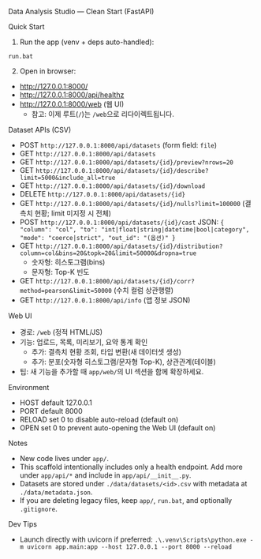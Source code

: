 Data Analysis Studio — Clean Start (FastAPI)

Quick Start

1) Run the app (venv + deps auto-handled):

```
run.bat
```

2) Open in browser:

- http://127.0.0.1:8000/
- http://127.0.0.1:8000/api/healthz
- http://127.0.0.1:8000/web  (웹 UI)
  - 참고: 이제 루트(`/`)는 `/web`으로 리다이렉트됩니다.

Dataset APIs (CSV)

- POST `http://127.0.0.1:8000/api/datasets` (form field: `file`)
- GET  `http://127.0.0.1:8000/api/datasets`
- GET  `http://127.0.0.1:8000/api/datasets/{id}/preview?nrows=20`
- GET  `http://127.0.0.1:8000/api/datasets/{id}/describe?limit=5000&include_all=true`
 - GET  `http://127.0.0.1:8000/api/datasets/{id}/download`
 - DELETE `http://127.0.0.1:8000/api/datasets/{id}`
 - GET  `http://127.0.0.1:8000/api/datasets/{id}/nulls?limit=100000` (결측치 현황; limit 미지정 시 전체)
 - POST `http://127.0.0.1:8000/api/datasets/{id}/cast` JSON: `{ "column": "col", "to": "int|float|string|datetime|bool|category", "mode": "coerce|strict", "out_id": "(옵션)" }`
  - GET  `http://127.0.0.1:8000/api/datasets/{id}/distribution?column=col&bins=20&topk=20&limit=50000&dropna=true`
     - 숫자형: 히스토그램(bins)
     - 문자형: Top-K 빈도
  - GET  `http://127.0.0.1:8000/api/datasets/{id}/corr?method=pearson&limit=50000` (수치 컬럼 상관행렬)
 - GET  `http://127.0.0.1:8000/api/info` (앱 정보 JSON)

Web UI

- 경로: `/web` (정적 HTML/JS)
- 기능: 업로드, 목록, 미리보기, 요약 통계 확인
  - 추가: 결측치 현황 조회, 타입 변환(새 데이터셋 생성)
  - 추가: 분포(숫자형 히스토그램/문자형 Top-K), 상관관계(테이블)
- 팁: 새 기능을 추가할 때 `app/web/`의 UI 섹션을 함께 확장하세요.

Environment

- HOST default 127.0.0.1
- PORT default 8000
- RELOAD set 0 to disable auto-reload (default on)
- OPEN set 0 to prevent auto-opening the Web UI (default on)

Notes

- New code lives under `app/`.
- This scaffold intentionally includes only a health endpoint. Add more under `app/api/*` and include in `app/api/__init__.py`.
- Datasets are stored under `./data/datasets/<id>.csv` with metadata at `./data/metadata.json`.
- If you are deleting legacy files, keep `app/`, `run.bat`, and optionally `.gitignore`.

Dev Tips

- Launch directly with uvicorn if preferred:
  `.\.venv\Scripts\python.exe -m uvicorn app.main:app --host 127.0.0.1 --port 8000 --reload`

